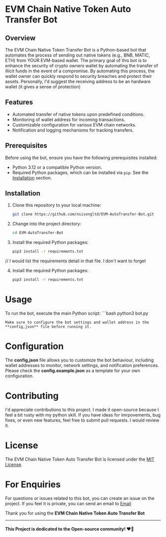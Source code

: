 # EVM Chain Native Token Auto Transfer Bot

## Overview

The EVM Chain Native Token Transfer Bot is a Python-based bot that automates the process of sending out native tokens (e.g., BNB, MATIC, ETH) from YOUR EVM-based wallet. The primary goal of this bot is to enhance the security of crypto owners wallet by automating the transfer of illicit funds in the event of a compromise. By automating this process, the wallet owner can quickly respond to security breaches and protect their assets. Personally, I'd suggest the receiving address to be an hardware wallet (it gives a sense of protection)

## Features

- Automated transfer of native tokens upon predefined conditions.
- Monitoring of wallet address for incoming transactions.
- Customizable configuration for various EVM chain networks.
- Notification and logging mechanisms for tracking transfers.

## Prerequisites

Before using the bot, ensure you have the following prerequisites installed:

- Python 3.12 or a compatible Python version.
- Required Python packages, which can be installed via `pip`. See the [Installation](#installation) section.

## Installation

1. Clone this repository to your local machine:

   ```bash
   git clone https://github.com/nsisongltd/EVM-AutoTransfer-Bot.git

2. Change into the project directory:

   ```bash
   cd EVM-AutoTransfer-Bot

3. Install the required Python packages:

   ```bash
   pip3 install -r requirements.txt

// I would list the requirements detail in that file.  I don't want to forget

4. Install the required Python packages:

   ```bash
   pip3 install -r requirements.txt


# Usage

To run the bot, execute the main Python script:
    ```bash
    python3 bot.py

    Make sure to configure the bot settings and wallet address in the **config,json** file before running it.


# Configuration

The **config,json** file allows you to customize the bot behaviour, including wallet addresses to monitor, network settings, and notification preferences. Please check the **config.example.json** as a template for your own configuration.

# Contributing 

I'd appreciate contributions to this project. I made it open-source because I feel a bit rusty with my python skill. If you have ideas for imrpovements, bug fixes, or even new features, feel free to submit pull requests. I would review it.

# License

The EVM Chain Native Token Auto Transfer Bot is licensed under the [MIT License](https://opensource.org/licenses/MIT).

# For Enquiries

For questions or issues related to this bot, you can create an issue on the project. If you feel it is private, you can send an email to [Email](mailto:hello@nsisong.com)

Thank you for using the **EVM Chain Native Token Auto Transfer Bot**


<hr>


#### This Project is dedicated to the Open-source community! ❤️🌹
